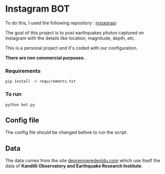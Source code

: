 # Instagram BOT

To do this, I used the following repository : [instagrapi](https://github.com/adw0rd/instagrapi)

The goal of this project is to post earthquakes photos captured on Instagram with the details like location, magnitude, depth, etc. 

This is a personal project and it's coded with our configuration. 

**There are non commercial purposes.**

### Requirements

    pip install -r requirements.txt


### To run

    python bot.py


## Config file

The config file should be changed before to run the script.

## Data

The data comes from the site [depremneredeoldu.com](https://depremneredeoldu.com) which use itself the data of **Kandilli Observatory and Earthquake Research Institute**.